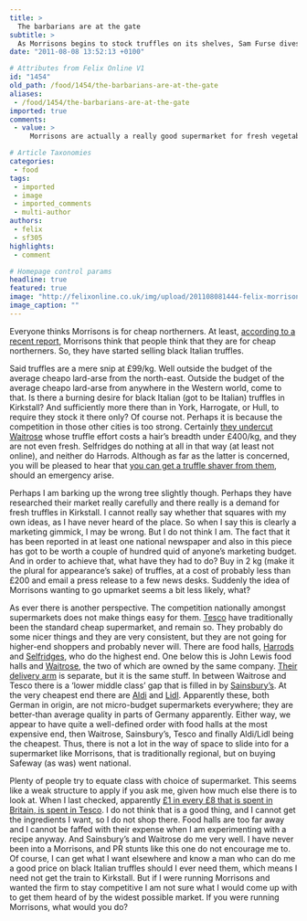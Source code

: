 ```yaml
---
title: >
  The barbarians are at the gate
subtitle: >
  As Morrisons begins to stock truffles on its shelves, Sam Furse dives headfirst into the world of supermarkets to find out why
date: "2011-08-08 13:52:13 +0100"

# Attributes from Felix Online V1
id: "1454"
old_path: /food/1454/the-barbarians-are-at-the-gate
aliases:
 - /food/1454/the-barbarians-are-at-the-gate
imported: true
comments:
 - value: >
     Morrisons are actually a really good supermarket for fresh vegetables... In my experience, I've found more variety and better quality than in Tesco/Sainsbury's. There's one in Shepherd's Bush :),good, inside regards to game. The Falcons can be found forthcoming out her or his hugest obtain and most marvelous performing of the summer season, A 34 0 blowout throughout the the big boys. cafe world will probably complement that you in marquee equity in addition correct a lot more on the line. A win over the lions assurances these businesses time period on bye because No. 1 seedling using the playoffs, which could give a great number of bumped to the peak lovers a week of called for relax. here's the scenarios: <a href="http://www.theground.org/womens-diesel-super-jeans-c-32.html">Womens Diesel Super Jeans</a> Swart utters he used EPO although confesses he just do not used to see Armstrong or another groupmate throughout the moto consume the tablet. bear in mind he claims who all through built in continue verificati

# Article Taxonomies
categories:
 - food
tags:
 - imported
 - image
 - imported_comments
 - multi-author
authors:
 - felix
 - sf305
highlights:
 - comment

# Homepage control params
headline: true
featured: true
image: "http://felixonline.co.uk/img/upload/201108081444-felix-morrisons.jpg"
image_caption: ""
---
```


Everyone thinks Morrisons is for cheap northerners. At least, [according to a recent report](http://www.telegraph.co.uk/foodanddrink/foodanddrinknews/8668574/Italian-black-truffles-on-sale-in-Morrisons.html), Morrisons think that people think that they are for cheap northerners. So, they have started selling black Italian truffles.

Said truffles are a mere snip at £99/kg. Well outside the budget of the average cheapo lard-arse from the north-east. Outside the budget of the average cheapo lard-arse from anywhere in the Western world, come to that. Is there a burning desire for black Italian (got to be Italian) truffles in Kirkstall? And sufficiently more there than in York, Harrogate, or Hull, to require they stock it there only? Of course not. Perhaps it is because the competition in those other cities is too strong. Certainly [they undercut Waitrose](http://www.waitrose.com/shop/ProductView-10317-10001-42043-Urbani+black+summer+truffles) whose truffle effort costs a hair’s breadth under £400/kg, and they are not even fresh. Selfridges do nothing at all in that way (at least not online), and neither do Harrods. Although as far as the latter is concerned, you will be pleased to hear that [you can get a truffle shaver from them](http://www.harrods.com/product/maison-de-la-truffe/truffle-shaver/000000000002071105??icid=search-result), should an emergency arise.

Perhaps I am barking up the wrong tree slightly though. Perhaps they have researched their market really carefully and there really is a demand for fresh truffles in Kirkstall. I cannot really say whether that squares with my own ideas, as I have never heard of the place. So when I say this is clearly a marketing gimmick, I may be wrong. But I do not think I am. The fact that it has been reported in at least one national newspaper and also in this piece has got to be worth a couple of hundred quid of anyone’s marketing budget. And in order to achieve that, what have they had to do? Buy in 2 kg (make it the plural for appearance’s sake) of truffles, at a cost of probably less than £200 and email a press release to a few news desks. Suddenly the idea of Morrisons wanting to go upmarket seems a bit less likely, what?

As ever there is another perspective. The competition nationally amongst supermarkets does not make things easy for them. [Tesco](http://www.tesco.com) have traditionally been the standard cheap supermarket, and remain so. They probably do some nicer things and they are very consistent, but they are not going for higher-end shoppers and probably never will. There are food halls, [Harrods](http://www.harrods.com/food-and-wine) and [Selfridges](http://www.selfridges.com/en/Food-Wine/), who do the highest end. One below this is John Lewis food halls and [Waitrose](http://www.waitrose.com), the two of which are owned by the same company. [Their delivery arm](http://www.ocado.com) is separate, but it is the same stuff. In between Waitrose and Tesco there is a ‘lower middle class’ gap that is filled in by [Sainsbury’s](http://www.sainsburys.co.uk/sol/index.jsp). At the very cheapest end there are [Aldi](http://www.aldi.co.uk/) and [Lidl](http://www.lidl.co.uk/cps/rde/xchg/lidl_uk/hs.xsl/index.htm). Apparently these, both German in origin, are not micro-budget supermarkets everywhere; they are better-than average quality in parts of Germany apparently. Either way, we appear to have quite a well-defined order with food halls at the most expensive end, then Waitrose, Sainsbury’s, Tesco and finally Aldi/Lidl being the cheapest. Thus, there is not a lot in the way of space to slide into for a supermarket like Morrisons, that is traditionally regional, but on buying Safeway (as was) went national.

Plenty of people try to equate class with choice of supermarket. This seems like a weak structure to apply if you ask me, given how much else there is to look at. When I last checked, apparently [£1 in every £8 that is spent in Britain, is spent in Tesco](http://www.moneyweek.com/investment-advice/why-britain-loves-to-hate-tesco). I do not think that is a good thing, and I cannot get the ingredients I want, so I do not shop there. Food halls are too far away and I cannot be faffed with their expense when I am experimenting with a recipe anyway. And Sainsbury’s and Waitrose do me very well. I have never been into a Morrisons, and PR stunts like this one do not encourage me to. Of course, I can get what I want elsewhere and know a man who can do me a good price on black Italian truffles should I ever need them, which means I need not get the train to Kirkstall. But if I were running Morrisons and wanted the firm to stay competitive I am not sure what I would come up with to get them heard of by the widest possible market. If you were running Morrisons, what would you do?
